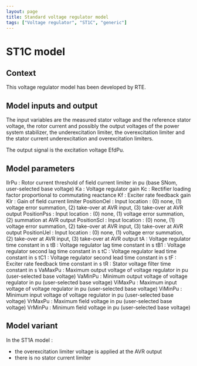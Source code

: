```yaml
---
layout: page
title: Standard voltage regulator model
tags: ["Voltage regulator", "ST1C", "generic"]
---
```

# ST1C model

## Context

This voltage regulator model has been developed by RTE.

## Model inputs and output

The input variables are the measured stator voltage and the reference stator voltage, the rotor current and possibly the output voltages of the power system stabilizer, the underexcitation limiter, the overexcitation limiter and the stator current underexcitation and overexcitation limiters.

The output signal is the excitation voltage EfdPu.

## Model parameters

IlrPu : Rotor current threshold of field current limiter in pu (base SNom, user-selected base voltage)
Ka : Voltage regulator gain
Kc : Rectifier loading factor proportional to commutating reactance
Kf : Exciter rate feedback gain
Klr : Gain of field current limiter
PositionOel : Input location : (0) none, (1) voltage error summation, (2) take-over at AVR input, (3) take-over at AVR output
PositionPss : Input location : (0) none, (1) voltage error summation, (2) summation at AVR output
PositionScl : Input location : (0) none, (1) voltage error summation, (2) take-over at AVR input, (3) take-over at AVR output
PositionUel : Input location : (0) none, (1) voltage error summation, (2) take-over at AVR input, (3) take-over at AVR output
tA : Voltage regulator time constant in s
tB : Voltage regulator lag time constant in s
tB1 : Voltage regulator second lag time constant in s
tC : Voltage regulator lead time constant in s
tC1 : Voltage regulator second lead time constant in s
tF : Exciter rate feedback time constant in s
tR : Stator voltage filter time constant in s
VaMaxPu : Maximum output voltage of voltage regulator in pu (user-selected base voltage)
VaMinPu : Minimum output voltage of voltage regulator in pu (user-selected base voltage)
ViMaxPu : Maximum input voltage of voltage regulator in pu (user-selected base voltage)
ViMinPu : Minimum input voltage of voltage regulator in pu (user-selected base voltage)
VrMaxPu : Maximum field voltage in pu (user-selected base voltage)
VrMinPu : Minimum field voltage in pu (user-selected base voltage)

## Model variant

In the ST1A model :
- the overexcitation limiter voltage is applied at the AVR output
- there is no stator current limiter
